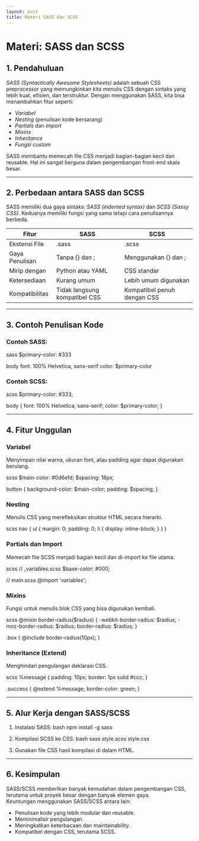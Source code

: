 ```yaml
---
layout: post
title: Materi SASS dan SCSS
---
```


# Materi: SASS dan SCSS

## 1. Pendahuluan

*SASS (Syntactically Awesome Stylesheets)* adalah sebuah CSS preprocessor yang memungkinkan kita menulis CSS dengan sintaks yang lebih kuat, efisien, dan terstruktur. Dengan menggunakan SASS, kita bisa menambahkan fitur seperti:

- *Variabel*
- *Nesting* (penulisan kode bersarang)
- *Partials* dan *import*
- *Mixins*
- *Inheritance*
- *Fungsi custom*

SASS membantu memecah file CSS menjadi bagian-bagian kecil dan reusable. Hal ini sangat berguna dalam pengembangan front-end skala besar.

---

## 2. Perbedaan antara SASS dan SCSS

SASS memiliki dua gaya sintaks: *SASS (indented syntax)* dan *SCSS (Sassy CSS)*. Keduanya memiliki fungsi yang sama tetapi cara penulisannya berbeda.

| Fitur           | SASS                          | SCSS                           |
|------------------|-------------------------------|--------------------------------|
| Ekstensi File     | .sass                        | .scss                         |
| Gaya Penulisan    | Tanpa {} dan ;              | Menggunakan {} dan ;         |
| Mirip dengan      | Python atau YAML                | CSS standar                     |
| Ketersediaan      | Kurang umum                    | Lebih umum digunakan            |
| Kompatibilitas    | Tidak langsung kompatibel CSS  | Kompatibel penuh dengan CSS     |

---

## 3. Contoh Penulisan Kode

### Contoh SASS:
sass
$primary-color: #333

body
  font: 100% Helvetica, sans-serif
  color: $primary-color


### Contoh SCSS:
scss
$primary-color: #333;

body {
  font: 100% Helvetica, sans-serif;
  color: $primary-color;
}


---

## 4. Fitur Unggulan

###  Variabel
Menyimpan nilai warna, ukuran font, atau padding agar dapat digunakan berulang.

scss
$main-color: #0d6efd;
$spacing: 16px;

button {
  background-color: $main-color;
  padding: $spacing;
}


###  Nesting
Menulis CSS yang merefleksikan struktur HTML secara hierarki.

scss
nav {
  ul {
    margin: 0;
    padding: 0;
    li {
      display: inline-block;
    }
  }
}


###  Partials dan Import
Memecah file SCSS menjadi bagian kecil dan di-import ke file utama.

scss
// _variables.scss
$base-color: #000;

// main.scss
@import 'variables';


###  Mixins
Fungsi untuk menulis blok CSS yang bisa digunakan kembali.

scss
@mixin border-radius($radius) {
  -webkit-border-radius: $radius;
  -moz-border-radius: $radius;
  border-radius: $radius;
}

.box { @include border-radius(10px); }


###  Inheritance (Extend)
Menghindari pengulangan deklarasi CSS.

scss
%message {
  padding: 10px;
  border: 1px solid #ccc;
}

.success {
  @extend %message;
  border-color: green;
}


---

## 5. Alur Kerja dengan SASS/SCSS

1. Instalasi SASS:
   bash
   npm install -g sass
   

2. Kompilasi SCSS ke CSS:
   bash
   sass style.scss style.css
   

3. Gunakan file CSS hasil kompilasi di dalam HTML.

---

## 6. Kesimpulan

SASS/SCSS memberikan banyak kemudahan dalam pengembangan CSS, terutama untuk proyek besar dengan banyak elemen gaya.  
Keuntungan menggunakan SASS/SCSS antara lain:

- Penulisan kode yang lebih modular dan reusable.
- Meminimalisir pengulangan.
- Meningkatkan keterbacaan dan maintainability.
- Kompatibel dengan CSS, terutama SCSS.